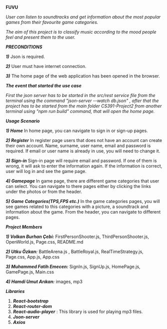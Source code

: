 **FUVU**

_User can listen to soundtracks and get information about the most popular games from their favourite game categories._

_The aim of this project is to classify music according to the mood people feel and present them to the user._

**_PRECONDITIONS_**

**_1)_** Json is required.

**_2)_** User must have internet connection.

**_3)_** The home page of the web application has been opened in the browser.

**_The event that started the use case_**

_First the json server has to be started in the src/rest service file from the terminal using the command "json-server --watch db.json" , after that the project has to be started from the main folder CS391-Project2 from another terminal using "npm run build" command, that will open the home page._

**_Usage Scenario_**

**_1) Home_** In home page, you can navigate to sign in or sign-up pages.

**_2) Register_** In register page users that does not have an account can create their own account. Name, surname, user name, email and password is required. If email or user name is already in use, you will need to change it.

**_3) Sign-in_** Sign-in page will require email and password. If one of them is wrong, it will ask to enter the information again. If the information is correct, user will log in and see the game page.

**_4) Gamepage_** In game page, there are different game categories that user can select. You can navigate to there pages either by clicking the links under the photos or from the header.

**_5) Game Categories(TPS,FPS etc.)_** In the game categories pages, you will see games related to this categories with a picture, a soundtrack and information about the game. From the header, you can navigate to different pages.

**_Project Members_**

**_1) Volkan Burhan Çebi:_** FirstPersonShooter.js, ThirdPersonShooter.js, OpenWorld.js, Page.css, README.md

**_2) Utku Özkan:_** BattleArena.js , BattleRoyal.js, RealTimeStrategy.js, Page.css, App.js, App.css

**_3) Muhammed Fatih Emecen:_** SignIn.js, SignUp.js, HomePage.js, GamePage.js, Main.css

**_4) Hamdi Umut Arıkan:_** images, mp3

**_Libraries_**

1. **_React-bootstrap_**
2. **_React-router-dom_**
3. **_React-audio-player_** : This library is used for playing mp3 files.
4. **_Json-server_**
5. **_Axios_**
